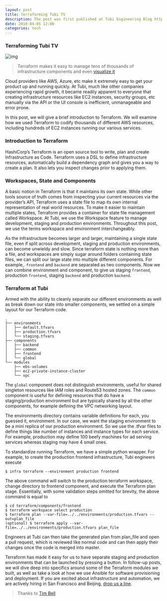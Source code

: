 ```yaml
---
layout: post
title: Terraforming Tubi TV
description: The post was first published at Tubi Engineering Blog https://code.tubitv.com
date: 2018-04-05 12:00
categories: tech
---
```

### Terraforming Tubi TV

![img](https://cdn-images-1.medium.com/max/2000/1*Uk2P6KksdGSjkel0bdVsEg.png)

> Terraform makes it easy to manage tens of thousands of infrastructure components and even [visualize it](https://github.com/28mm/blast-radius)

Cloud providers like AWS, Azure, etc make it extremely easy to get your product up and running quickly. At Tubi, much like other companies experiencing rapid growth, it became readily apparent to everyone that creating infrastructure resources like EC2 instances, security groups, etc manually via the API or the UI console is inefficient, unmanageable and error prone.

In this post, we will give a brief introduction to Terraform. We will examine how we used Terraform to codify thousands of different AWS resources, including hundreds of EC2 instances running our various services.

### Introduction to Terraform

HashiCorp’s Terraform is an open source tool to write, plan and create Infrastructure as Code. Terraform uses a DSL to define infrastructure resources, automatically build a dependency graph and gives you a way to create a plan. It also lets you inspect changes prior to applying them.

### Workspaces, State and Components

A basic notion in Terraform is that it maintains its own state. While other tools source of truth comes from inspecting your current resources via the provider’s API, Terraform uses a state file to map its own internal representation of real world resources. To make it easier to maintain multiple states, Terraform provides a container for state file management called Workspace. At Tubi, we use the Workspace feature to manage development, staging and production environments. Throughout this post, we use the terms workspace and environment interchangeably.

As the infrastructure becomes larger and larger, maintaining a single state file, even if split across development, staging and production environments, can become unwieldy and slow. Since terraform state is nothing more than a file, and workspaces are simply sugar around folders containing state files, we can split our large state into multiple different components. For example,. `frontend` and `backend` are separated as two components. Now we can combine environment and component, to give us staging `frontend`, production `frontend`, staging `backend` and production `backend`.

### Terraform at Tubi

Armed with the ability to cleanly separate our different environments as well as break down our state into smaller components, we settled on a simple layout for our Terraform code.

```
.
├── environments
│   ├── default.tfvars
│   ├── production.tfvars
│   └── staging.tfvars
├── components
│   ├── backend
│   ├── common
│   ├── frontend
│   └── global
└── modules
    ├── ebs-volumes
    ├── ec2-private-instance-cluster
    └── vpc
```

The `global` component does not distinguish environments, useful for shared singleton resources like IAM roles and Route53 hosted zones. The `common` component is useful for defining resources that do have a staging/production environment but are typically shared by all the other components, for example defining the VPC networking layout.

The environments directory contains variable definitions for each, you guessed it, environment. In our case, we want the staging environment to be a mini replica of our production environment. So we use the .tfvar files to define things like number of instances and instance types for each service. For example, production may define 100 beefy machines for ad serving services whereas staging may have 4 small ones.

To standardize running Terraform, we have a simple python wrapper. For example, to create the production frontend infrastructure, Tubi engineers execute

```
$ infra terraform --environment production frontend
```

The above command will switch to the production terraform workspace, change directory to frontend component, and execute the Terraform plan stage. Essentially, with some validation steps omitted for brevity, the above command is equal to

```
$ cd terraform/components/frontend
$ terraform workspace select production
$ terraform plan --var-file=../../environments/production.tfvars --out=plan_file
(optional) $ terraform apply --var-file=../../environments/production.tfvars plan_file
```

Engineers at Tubi can then take the generated plan from plan_file and open a pull request, which is reviewed like normal code and can then apply their changes once the code is merged into master.

Terraform has made it easy for us to have separate staging and production environments that can be launched by pressing a button. In follow-up posts, we will dive deep into specifics around some of the Terraform modules we built, as well as take a look at how we use Ansible for software provisioning and deployment. If you are excited about infrastructure and automation, we are actively hiring in San Francisco and Beijing, [drop us a line](https://tubitv.com/static/careers).

> Thanks to [Tim Bell](https://medium.com/@tim.bell02?source=post_page)